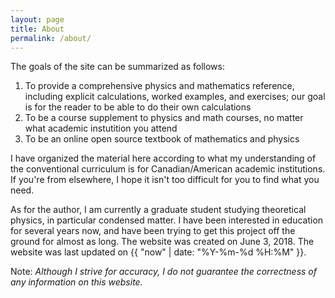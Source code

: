 ```yaml
---
layout: page
title: About
permalink: /about/
---
```



The goals of the site can be summarized as follows:

1. To provide a comprehensive physics and mathematics reference, including explicit calculations, worked examples, and exercises; our goal is for the reader to be able to do their own calculations
2. To be a course supplement to physics and math courses, no matter what academic instutition you attend
3. To be an online open source textbook of mathematics and physics

I have organized the material here according to what my understanding of the conventional curriculum is for Canadian/American academic institutions. If you're from elsewhere, I hope it isn't too difficult for you to find what you need.

As for the author, I am currently a graduate student studying theoretical physics, in particular condensed matter. I have been interested in education for several years now, and have been trying to get this project off the ground for almost as long. The website was created on June 3, 2018. The website was last updated on {{ "now" | date: "%Y-%m-%d %H:%M" }}.

Note: *Although I strive for accuracy, I do not guarantee the correctness of any information on this website.*
